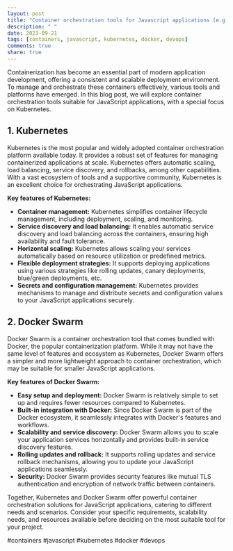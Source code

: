 ```yaml
---
layout: post
title: "Container orchestration tools for Javascript applications (e.g., Kubernetes)"
description: " "
date: 2023-09-21
tags: [containers, javascript, kubernetes, docker, devops]
comments: true
share: true
---
```


Containerization has become an essential part of modern application development, offering a consistent and scalable deployment environment. To manage and orchestrate these containers effectively, various tools and platforms have emerged. In this blog post, we will explore container orchestration tools suitable for JavaScript applications, with a special focus on Kubernetes.

## 1. Kubernetes

Kubernetes is the most popular and widely adopted container orchestration platform available today. It provides a robust set of features for managing containerized applications at scale. Kubernetes offers automatic scaling, load balancing, service discovery, and rollbacks, among other capabilities. With a vast ecosystem of tools and a supportive community, Kubernetes is an excellent choice for orchestrating JavaScript applications.

**Key features of Kubernetes:**

- **Container management:** Kubernetes simplifies container lifecycle management, including deployment, scaling, and monitoring.
- **Service discovery and load balancing:** It enables automatic service discovery and load balancing across the containers, ensuring high availability and fault tolerance.
- **Horizontal scaling:** Kubernetes allows scaling your services automatically based on resource utilization or predefined metrics.
- **Flexible deployment strategies:** It supports deploying applications using various strategies like rolling updates, canary deployments, blue/green deployments, etc.
- **Secrets and configuration management:** Kubernetes provides mechanisms to manage and distribute secrets and configuration values to your JavaScript applications securely.

## 2. Docker Swarm

Docker Swarm is a container orchestration tool that comes bundled with Docker, the popular containerization platform. While it may not have the same level of features and ecosystem as Kubernetes, Docker Swarm offers a simpler and more lightweight approach to container orchestration, which may be suitable for smaller JavaScript applications.

**Key features of Docker Swarm:**

- **Easy setup and deployment:** Docker Swarm is relatively simple to set up and requires fewer resources compared to Kubernetes.
- **Built-in integration with Docker:** Since Docker Swarm is part of the Docker ecosystem, it seamlessly integrates with Docker's features and workflows.
- **Scalability and service discovery:** Docker Swarm allows you to scale your application services horizontally and provides built-in service discovery features.
- **Rolling updates and rollback:** It supports rolling updates and service rollback mechanisms, allowing you to update your JavaScript applications seamlessly.
- **Security:** Docker Swarm provides security features like mutual TLS authentication and encryption of network traffic between containers.

Together, Kubernetes and Docker Swarm offer powerful container orchestration solutions for JavaScript applications, catering to different needs and scenarios. Consider your specific requirements, scalability needs, and resources available before deciding on the most suitable tool for your project.

#containers #javascript #kubernetes #docker #devops